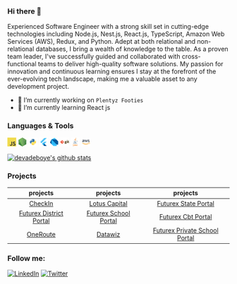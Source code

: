 ### Hi there 👋
Experienced Software Engineer with a strong skill set in cutting-edge technologies including Node.js, Nest.js, React.js, TypeScript, Amazon Web Services (AWS), Redux, and Python. Adept at both relational and non-relational databases, I bring a wealth of knowledge to the table. As a proven team leader, I've successfully guided and collaborated with cross-functional teams to deliver high-quality software solutions. My passion for innovation and continuous learning ensures I stay at the forefront of the ever-evolving tech landscape, making me a valuable asset to any development project.

<!--
**devadeboye/devadeboye** is a ✨ _special_ ✨ repository because its `README.md` (this file) appears on your GitHub profile.

Here are some ideas to get you started:
-->
- 🔭 I’m currently working on `Plentyz Footies`
- 🌱 I’m currently learning React js
<!-- - 👯 I’m looking to collaborate on ...
- 📫 How to reach me: ...
- 🤔 I’m looking for help with ...
- 💬 Ask me about ...
- 😄 Pronouns: ...
- ⚡ Fun fact: ... -->


### Languages & Tools

<code><img height="20" src="https://raw.githubusercontent.com/github/explore/80688e429a7d4ef2fca1e82350fe8e3517d3494d/topics/javascript/javascript.png"></code>
<code><img height="20" src="https://raw.githubusercontent.com/github/explore/80688e429a7d4ef2fca1e82350fe8e3517d3494d/topics/nodejs/nodejs.png"></code>
<code><img height="20" src="https://raw.githubusercontent.com/github/explore/80688e429a7d4ef2fca1e82350fe8e3517d3494d/topics/python/python.png"></code>
<code><img height="20" src="https://raw.githubusercontent.com/github/explore/80688e429a7d4ef2fca1e82350fe8e3517d3494d/topics/flutter/flutter.png"></code>
<code><img height="20" src="https://raw.githubusercontent.com/github/explore/80688e429a7d4ef2fca1e82350fe8e3517d3494d/topics/dart/dart.png"></code>
<code><img height="20" src="https://raw.githubusercontent.com/github/explore/80688e429a7d4ef2fca1e82350fe8e3517d3494d/topics/git/git.png"></code>
<code><img height="20" src="https://raw.githubusercontent.com/github/explore/80688e429a7d4ef2fca1e82350fe8e3517d3494d/topics/java/java.png"></code>
<code><img height="20" src="https://raw.githubusercontent.com/github/explore/80688e429a7d4ef2fca1e82350fe8e3517d3494d/topics/aws/aws.png"></code>


[![devadeboye's github stats](https://github-readme-stats.vercel.app/api?username=devadeboye&count_private=true&show_icons=true&title_color=fff&icon_color=79ff97&text_color=9f9f9f&bg_color=151515)]()

<!-- # language stats
[![devadeboye's github stats](https://github-readme-stats.vercel.app/api/top-langs?username=devadeboye&layout=compact&langs_count=10&count_private=true&show_icons=true&title_color=fff&icon_color=79ff97&text_color=9f9f9f&bg_color=151515)]() -->

### Projects
projects | projects | projects
:---: | :---: | :---:
| [CheckIn](https://usecheckin.com) | [Lotus Capital](https://www.lotuscapitallimited.com/home/) | [Futurex State Portal](https://state.futurex.ng) |
| [Futurex District Portal](https://district.futurex.ng) | [Futurex School Portal](https://school.futurex.ng) | [Futurex Cbt Portal](https://futurex-cbt-admin.netlify.app) |
| [OneRoute](https://app.oneroute.io/) | [Datawiz](https://datawiztech.netlify.app/) | [Futurex Private School Portal](https://private.futurex.ng)

### Follow me:

<a href="https://www.linkedin.com/in/devadeboye/" target="_blank"><img src="https://img.shields.io/badge/LinkedIn-%230077B5.svg?&style=flat-square&logo=linkedin&logoColor=white" alt="LinkedIn"></a>
<a href="https://www.twitter.com/devadeboye" target="_blank"><img src="https://img.shields.io/badge/Twitter-%231877F2.svg?&style=flat-square&logo=twitter&logoColor=white" alt="Twitter"></a>

